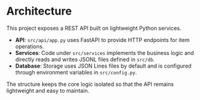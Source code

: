 # Architecture

This project exposes a REST API built on lightweight Python services.

- **API**: `src/api/app.py` uses FastAPI to provide HTTP endpoints for item operations.
- **Services**: Code under `src/services` implements the business logic and directly reads and writes JSONL files defined in `src/db`.
- **Database**: Storage uses JSON Lines files by default and is configured through environment variables in `src/config.py`.

The structure keeps the core logic isolated so that the API remains lightweight and easy to maintain.

